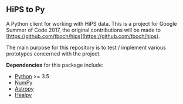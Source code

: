 HiPS to Py
----------

A Python client for working with HiPS data. This is a project for Google Summer of Code 2017, the original contributions will be made to [https://github.com/tboch/hips](https://github.com/tboch/hips).

The main purpose for this repository is to test / implement various prototypes concerned with the project.

**Dependencies** for this package include:

* [Python](https://www.python.org/) >= 3.5
* [NumPy](http://www.numpy.org/)
* [Astropy](http://docs.astropy.org/en/stable/)
* [Healpy](http://healpy.readthedocs.io/)
